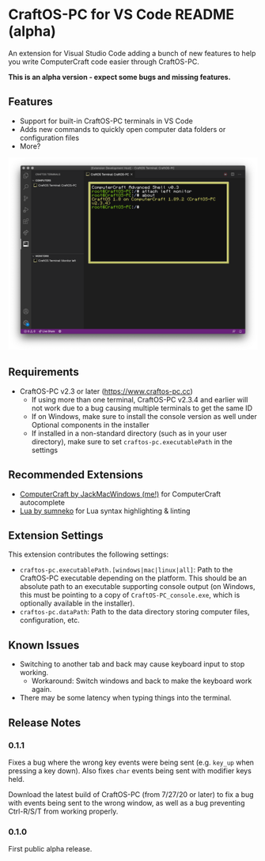 # CraftOS-PC for VS Code README (alpha)

An extension for Visual Studio Code adding a bunch of new features to help you write ComputerCraft code easier through CraftOS-PC.

**This is an alpha version - expect some bugs and missing features.**

## Features

* Support for built-in CraftOS-PC terminals in VS Code
* Adds new commands to quickly open computer data folders or configuration files
* More?

![Screenshot](media/screenshot.png)

## Requirements

* CraftOS-PC v2.3 or later (https://www.craftos-pc.cc)
  * If using more than one terminal, CraftOS-PC v2.3.4 and earlier will not work due to a bug causing multiple terminals to get the same ID
  * If on Windows, make sure to install the console version as well under Optional components in the installer
  * If installed in a non-standard directory (such as in your user directory), make sure to set `craftos-pc.executablePath` in the settings

## Recommended Extensions

* [ComputerCraft by JackMacWindows (me!)](https://marketplace.visualstudio.com/items?itemName=jackmacwindows.vscode-computercraft) for ComputerCraft autocomplete
* [Lua by sumneko](https://marketplace.visualstudio.com/items?itemName=sumneko.lua) for Lua syntax highlighting & linting

## Extension Settings

This extension contributes the following settings:

* `craftos-pc.executablePath.[windows|mac|linux|all]`: Path to the CraftOS-PC executable depending on the platform. This should be an absolute path to an executable supporting console output (on Windows, this must be pointing to a copy of `CraftOS-PC_console.exe`, which is optionally available in the installer).
* `craftos-pc.dataPath`: Path to the data directory storing computer files, configuration, etc.

## Known Issues

* Switching to another tab and back may cause keyboard input to stop working.
  * Workaround: Switch windows and back to make the keyboard work again.
* There may be some latency when typing things into the terminal.

## Release Notes

### 0.1.1

Fixes a bug where the wrong key events were being sent (e.g. `key_up` when pressing a key down). Also fixes `char` events being sent with modifier keys held.

Download the latest build of CraftOS-PC (from 7/27/20 or later) to fix a bug with events being sent to the wrong window, as well as a bug preventing Ctrl-R/S/T from working properly.

### 0.1.0

First public alpha release.
